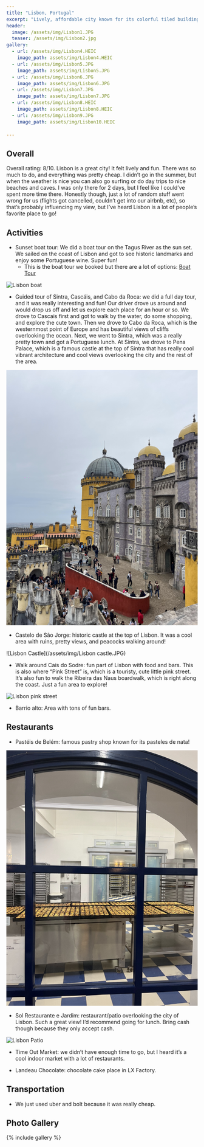 ```yaml
---
title: "Lisbon, Portugal"
excerpt: "Lively, affordable city known for its colorful tiled buildings and its hills with stunning views."
header:
  image: /assets/img/Lisbon1.JPG
  teaser: /assets/img/Lisbon2.jpg
gallery:
  - url: /assets/img/Lisbon4.HEIC
    image_path: assets/img/Lisbon4.HEIC
  - url: /assets/img/Lisbon5.JPG
    image_path: assets/img/Lisbon5.JPG
  - url: /assets/img/Lisbon6.JPG
    image_path: assets/img/Lisbon6.JPG
  - url: /assets/img/Lisbon7.JPG
    image_path: assets/img/Lisbon7.JPG
  - url: /assets/img/Lisbon8.HEIC
    image_path: assets/img/Lisbon8.HEIC
  - url: /assets/img/Lisbon9.JPG
    image_path: assets/img/Lisbon10.HEIC

---
```


## Overall
Overall rating: 8/10. Lisbon is a great city! It felt lively and fun. There was so much to do, and everything was pretty cheap. I didn’t go in the summer, but when the weather is nice you can also go surfing or do day trips to nice beaches and caves. I was only there for 2 days, but I feel like I could’ve spent more time there. Honestly though, just a lot of random stuff went wrong for us (flights got cancelled, couldn’t get into our airbnb, etc), so that’s probably influencing my view, but I’ve heard Lisbon is a lot of people’s favorite place to go!

## Activities
* Sunset boat tour: We did a boat tour on the Tagus River as the sun set. We sailed on the coast of Lisbon and got to see historic landmarks and enjoy some Portuguese wine. Super fun!
  * This is the boat tour we booked but there are a lot of options: [Boat Tour](https://www.viator.com/tours/Lisbon/Sunset-Sailing-with-snacks-and-drinks/d538-174931P1)

![Lisbon boat](/assets/img/LisbonBoat.JPG)

* Guided tour of Sintra, Cascáis, and Cabo da Roca: we did a full day tour, and it was really interesting and fun! Our driver drove us around and would drop us off and let us explore each place for an hour or so. We drove to Cascais first and got to walk by the water, do some shopping, and explore the cute town. Then we drove to Cabo da Roca, which is the westernmost point of Europe and has beautiful views of cliffs overlooking the ocean. Next, we went to Sintra, which was a really pretty town and got a Portuguese lunch. At Sintra, we drove to Pena Palace, which is a famous castle at the top of Sintra that has really cool vibrant architecture and cool views overlooking the city and the rest of the area.

![Lisbon Palace](/assets/img/LisbonPalace.HEIC)

* Castelo de São Jorge: historic castle at the top of Lisbon. It was a cool area with ruins, pretty views, and peacocks walking around!

![Lisbon Castle](/assets/img/Lisbon castle.JPG)

* Walk around Cais do Sodre: fun part of Lisbon with food and bars. This is also where “Pink Street” is, which is a touristy, cute little pink street. It’s also fun to walk the Ribeira das Naus boardwalk, which is right along the coast. Just a fun area to explore!

![Lisbon pink street](/assets/img/Lisbonpink.JPG)

* Barrio alto: Area with tons of fun bars.

## Restaurants
* Pastéis de Belém: famous pastry shop known for its pasteles de nata!

![Lisbon Pastry](/assets/img/LisbonPastry.HEIC)

* Sol Restaurante e Jardim: restaurant/patio overlooking the city of Lisbon. Such a great view! I’d recommend going for lunch. Bring cash though because they only accept cash.

![Lisbon Patio](/assets/img/LisbonPatio.heic)

* Time Out Market: we didn’t have enough time to go, but I heard it’s a cool indoor market with a lot of restaurants.

* Landeau Chocolate: chocolate cake place in LX Factory.

## Transportation
* We just used uber and bolt because it was really cheap.


## Photo Gallery
{% include gallery %}
